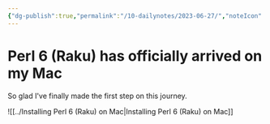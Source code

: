 ```yaml
---
{"dg-publish":true,"permalink":"/10-dailynotes/2023-06-27/","noteIcon":"2"}
---
```


# Perl 6 (Raku) has officially arrived on my Mac

So glad I've finally made the first step on this journey.

![[../Installing Perl 6 (Raku) on Mac\|Installing Perl 6 (Raku) on Mac]]